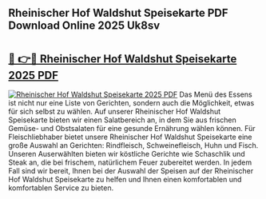 ## Rheinischer Hof Waldshut Speisekarte PDF Download Online 2025 Uk8sv

# <h2><a href="http://gc9z1o.nevu.top/?p=Rheinischer+Hof+Waldshut+Speisekarte">🔗 👉🔴 Rheinischer Hof Waldshut Speisekarte 2025 PDF</a></h2>

[![Rheinischer Hof Waldshut Speisekarte 2025 PDF](https://i.imgur.com/dBaPXMq.png)](http://gc9z1o.nevu.top/?p=Rheinischer+Hof+Waldshut+Speisekarte)
Das Menü des Essens ist nicht nur eine Liste von Gerichten, sondern auch die Möglichkeit, etwas für sich selbst zu wählen. Auf unserer Rheinischer Hof Waldshut Speisekarte bieten wir einen Salatbereich an, in dem Sie aus frischen Gemüse- und Obstsalaten für eine gesunde Ernährung wählen können. Für Fleischliebhaber bietet unsere Rheinischer Hof Waldshut Speisekarte eine große Auswahl an Gerichten: Rindfleisch, Schweinefleisch, Huhn und Fisch. Unseren Auserwählten bieten wir köstliche Gerichte wie Schaschlik und Steak an, die bei frischem, natürlichem Feuer zubereitet werden. In jedem Fall sind wir bereit, Ihnen bei der Auswahl der Speisen auf der Rheinischer Hof Waldshut Speisekarte zu helfen und Ihnen einen komfortablen und komfortablen Service zu bieten.
